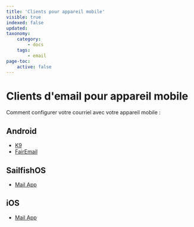 ```yaml
---
title: 'Clients pour appareil mobile'
visible: true
indexed: false
updated:
taxonomy:
    category:
        - docs
    tags:
        - email
page-toc:
    active: false
---
```


# Clients d'email pour appareil mobile

Comment configurer votre courriel avec votre appareil mobile :

## Android
- [K9](k9)
- [FairEmail](fairemail)

## SailfishOS
- [Mail App](sailfishos)

## iOS
- [Mail App](ios)
